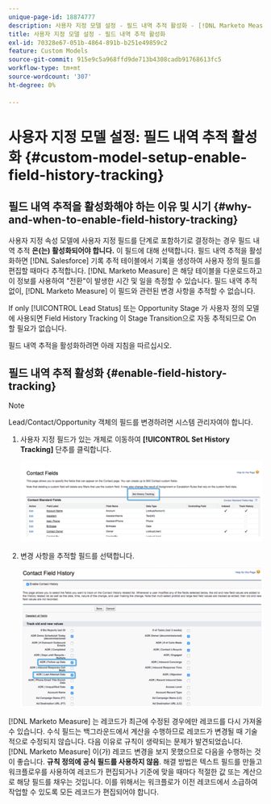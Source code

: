 ```yaml
---
unique-page-id: 18874777
description: 사용자 지정 모델 설정 - 필드 내역 추적 활성화 - [!DNL Marketo Measure]
title: 사용자 지정 모델 설정 - 필드 내역 추적 활성화
exl-id: 70328e67-051b-4864-891b-b251e49859c2
feature: Custom Models
source-git-commit: 915e9c5a968ffd9de713b4308cadb91768613fc5
workflow-type: tm+mt
source-wordcount: '307'
ht-degree: 0%

---
```


# 사용자 지정 모델 설정: 필드 내역 추적 활성화 {#custom-model-setup-enable-field-history-tracking}

## 필드 내역 추적을 활성화해야 하는 이유 및 시기 {#why-and-when-to-enable-field-history-tracking}

사용자 지정 속성 모델에 사용자 지정 필드를 단계로 포함하기로 결정하는 경우 필드 내역 추적 **은(는) 활성화되어야 합니다.** 이 필드에 대해 선택합니다. 필드 내역 추적을 활성화하면 [!DNL Salesforce] 기록 추적 테이블에서 기록을 생성하여 사용자 정의 필드를 편집할 때마다 추적합니다. [!DNL Marketo Measure] 은 해당 테이블을 다운로드하고 이 정보를 사용하여 &quot;전환&quot;이 발생한 시간 및 일을 측정할 수 있습니다. 필드 내역 추적 없이, [!DNL Marketo Measure] 이 필드와 관련된 변경 사항을 추적할 수 없습니다.

If only [!UICONTROL Lead Status] 또는 Opportunity Stage 가 사용자 정의 모델에 사용되면 Field History Tracking 이 Stage Transition으로 자동 추적되므로 On 할 필요가 없습니다.

필드 내역 추적을 활성화하려면 아래 지침을 따르십시오.

## 필드 내역 추적 활성화 {#enable-field-history-tracking}

>[!NOTE]
>
>Lead/Contact/Opportunity 객체의 필드를 변경하려면 시스템 관리자여야 합니다.

1. 사용자 지정 필드가 있는 개체로 이동하여 **[!UICONTROL Set History Tracking]** 단추를 클릭합니다.

   ![](assets/1.png)

1. 변경 사항을 추적할 필드를 선택합니다.

   ![](assets/2.png)

[!DNL Marketo Measure] 는 레코드가 최근에 수정된 경우에만 레코드를 다시 가져올 수 있습니다. 수식 필드는 백그라운드에서 계산을 수행하므로 레코드가 변경될 때 기술적으로 수정되지 않습니다. 다음 이유로 규칙이 생략되는 문제가 발견되었습니다. [!DNL Marketo Measure] 이(가) 레코드 변경을 보지 못했으므로 다음을 수행하는 것이 좋습니다. **규칙 정의에 공식 필드를 사용하지 않음**. 해결 방법은 텍스트 필드를 만들고 워크플로우를 사용하여 레코드가 편집되거나 기준에 맞을 때마다 적절한 값 또는 계산으로 해당 필드를 채우는 것입니다. 이를 위해서는 워크플로가 이전 레코드에서 소급하여 작업할 수 있도록 모든 레코드가 편집되어야 합니다.
